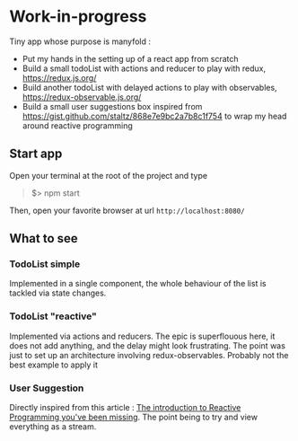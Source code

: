 # Work-in-progress

Tiny app whose purpose is manyfold :
* Put my hands in the setting up of a react app from scratch
* Build a small todoList with actions and reducer to play with redux, https://redux.js.org/
* Build another todoList with delayed actions to play with observables, https://redux-observable.js.org/
* Build a small user suggestions box inspired from https://gist.github.com/staltz/868e7e9bc2a7b8c1f754 to wrap my head around reactive programming

## Start app
Open your terminal at the root of the project and type
> $> npm start

Then, open your favorite browser at url `http://localhost:8080/`

## What to see

### TodoList simple
Implemented in a single component, the whole behaviour of the list is tackled via state changes.

### TodoList "reactive"
Implemented via actions and reducers. The epic is superflouous here, it does not add anything, and the delay might
look frustrating. The point was just to set up an architecture involving redux-observables. Probably not the best example
to apply it

### User Suggestion 
Directly inspired from this article : [The introduction to Reactive Programming you've been missing](https://gist.github.com/staltz/868e7e9bc2a7b8c1f754). 
The point being to try and view everything as a stream.